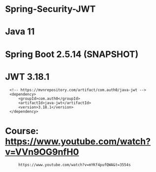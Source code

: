 # Spring-Security-JWT
# Java 11
# Spring Boot 2.5.14 (SNAPSHOT)
# JWT 3.18.1
```
  <!-- https://mvnrepository.com/artifact/com.auth0/java-jwt -->
  <dependency>
      <groupId>com.auth0</groupId>
      <artifactId>java-jwt</artifactId>
      <version>3.18.1</version>
  </dependency>
```
# Course: https://www.youtube.com/watch?v=VVn9OG9nfH0
          https://www.youtube.com/watch?v=mYKf4pufQWA&t=3554s
